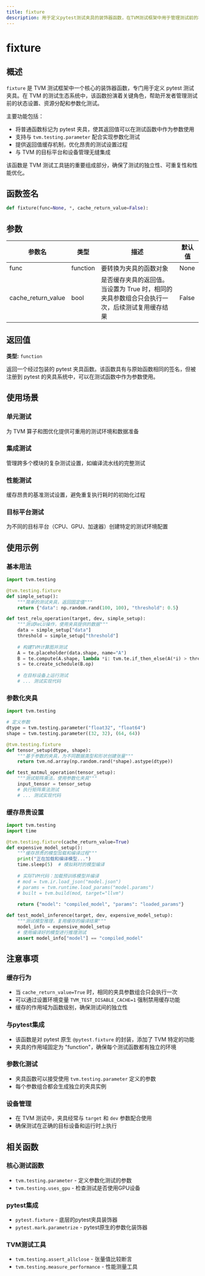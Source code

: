 ```yaml
---
title: fixture
description: 用于定义pytest测试夹具的装饰器函数，在TVM测试框架中用于管理测试前的状态设置和资源共享
---
```


# fixture

## 概述

`fixture` 是 TVM 测试框架中一个核心的装饰器函数，专门用于定义 pytest 测试夹具。在 TVM 的测试生态系统中，该函数扮演着关键角色，帮助开发者管理测试前的状态设置、资源分配和参数化测试。

主要功能包括：
- 将普通函数标记为 pytest 夹具，使其返回值可以在测试函数中作为参数使用
- 支持与 `tvm.testing.parameter` 配合实现参数化测试
- 提供返回值缓存机制，优化昂贵的测试设置过程
- 与 TVM 的目标平台和设备管理无缝集成

该函数是 TVM 测试工具链的重要组成部分，确保了测试的独立性、可重复性和性能优化。

## 函数签名

```python
def fixture(func=None, *, cache_return_value=False):
```

## 参数

| 参数名 | 类型 | 描述 | 默认值 |
|--------|------|------|--------|
| func | function | 要转换为夹具的函数对象 | None |
| cache_return_value | bool | 是否缓存夹具的返回值。当设置为 True 时，相同的夹具参数组合只会执行一次，后续测试复用缓存结果 | False |

## 返回值

**类型:** `function`

返回一个经过包装的 pytest 夹具函数。该函数具有与原始函数相同的签名，但被注册到 pytest 的夹具系统中，可以在测试函数中作为参数使用。

## 使用场景

### 单元测试
为 TVM 算子和图优化提供可重用的测试环境和数据准备

### 集成测试
管理跨多个模块的复杂测试设置，如编译流水线的完整测试

### 性能测试
缓存昂贵的基准测试设置，避免重复执行耗时的初始化过程

### 目标平台测试
为不同的目标平台（CPU、GPU、加速器）创建特定的测试环境配置

## 使用示例

### 基本用法
```python
import tvm.testing

@tvm.testing.fixture
def simple_setup():
    """简单的测试夹具，返回固定值"""
    return {"data": np.random.rand(100, 100), "threshold": 0.5}

def test_relu_operation(target, dev, simple_setup):
    """测试ReLU操作，使用夹具提供的数据"""
    data = simple_setup["data"]
    threshold = simple_setup["threshold"]
    
    # 构建TVM计算图并测试
    A = te.placeholder(data.shape, name="A")
    B = te.compute(A.shape, lambda *i: tvm.te.if_then_else(A(*i) > threshold, A(*i), 0.0))
    s = te.create_schedule(B.op)
    
    # 在目标设备上运行测试
    # ... 测试实现代码
```

### 参数化夹具
```python
import tvm.testing

# 定义参数
dtype = tvm.testing.parameter("float32", "float64")
shape = tvm.testing.parameter((32, 32), (64, 64))

@tvm.testing.fixture
def tensor_setup(dtype, shape):
    """基于参数的夹具，为不同数据类型和形状创建张量"""
    return tvm.nd.array(np.random.rand(*shape).astype(dtype))

def test_matmul_operation(tensor_setup):
    """测试矩阵乘法，使用参数化夹具"""
    input_tensor = tensor_setup
    # 执行矩阵乘法测试
    # ... 测试实现代码
```

### 缓存昂贵设置
```python
import tvm.testing
import time

@tvm.testing.fixture(cache_return_value=True)
def expensive_model_setup():
    """缓存昂贵的模型加载和编译过程"""
    print("正在加载和编译模型...")
    time.sleep(5)  # 模拟耗时的模型编译
    
    # 实际TVM代码：加载预训练模型并编译
    # mod = tvm.ir.load_json("model.json")
    # params = tvm.runtime.load_params("model.params")
    # built = tvm.build(mod, target="llvm")
    
    return {"model": "compiled_model", "params": "loaded_params"}

def test_model_inference(target, dev, expensive_model_setup):
    """测试模型推理，复用缓存的编译结果"""
    model_info = expensive_model_setup
    # 使用编译好的模型进行推理测试
    assert model_info["model"] == "compiled_model"
```

## 注意事项

### 缓存行为
- 当 `cache_return_value=True` 时，相同的夹具参数组合只会执行一次
- 可以通过设置环境变量 `TVM_TEST_DISABLE_CACHE=1` 强制禁用缓存功能
- 缓存的作用域为函数级别，确保测试间的独立性

### 与pytest集成
- 该函数是对 pytest 原生 `@pytest.fixture` 的封装，添加了 TVM 特定的功能
- 夹具的作用域固定为 "function"，确保每个测试函数都有独立的环境

### 参数化测试
- 夹具函数可以接受使用 `tvm.testing.parameter` 定义的参数
- 每个参数组合都会生成独立的夹具实例

### 设备管理
- 在 TVM 测试中，夹具经常与 `target` 和 `dev` 参数配合使用
- 确保测试在正确的目标设备和运行时上执行

## 相关函数

### 核心测试函数
- `tvm.testing.parameter` - 定义参数化测试的参数
- `tvm.testing.uses_gpu` - 检查测试是否使用GPU设备

### pytest集成
- `pytest.fixture` - 底层的pytest夹具装饰器
- `pytest.mark.parametrize` - pytest原生的参数化装饰器

### TVM测试工具
- `tvm.testing.assert_allclose` - 张量值比较断言
- `tvm.testing.measure_performance` - 性能测量工具